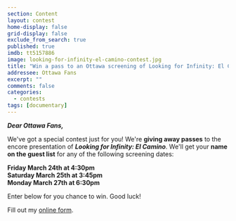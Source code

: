 ```yaml
---
section: Content
layout: contest
home-display: false
grid-display: false
exclude_from_search: true
published: true
imdb: tt5157886
image: looking-for-infinity-el-camino-contest.jpg
title: "Win a pass to an Ottawa screening of Looking for Infinity: El Camino!"
addressee: Ottawa Fans
excerpt: ""
comments: false
categories:
  - contests
tags: [documentary]
---
```

**_Dear Ottawa Fans,_**

We've got a special contest just for you!  We're **giving away passes** to the encore presentation of **_Looking for Infinity: El Camino_**. We'll get your **name on the guest list** for any of the following screening dates:

**Friday March 24th at 4:30pm**  
**Saturday March 25th at 3:45pm**  
**Monday March 27th at 6:30pm**  

Enter below for you chance to win. Good luck!

<div id="wufoo-s12rmvlx0o0z4wj">
Fill out my <a href="https://dearcastandcrew.wufoo.com/forms/s12rmvlx0o0z4wj">online form</a>.
</div>
<script type="text/javascript">var s12rmvlx0o0z4wj;(function(d, t) {
var s = d.createElement(t), options = {
'userName':'dearcastandcrew',
'formHash':'s12rmvlx0o0z4wj',
'autoResize':true,
'height':'467',
'async':true,
'host':'wufoo.com',
'header':'hide',
'ssl':true};
s.src = ('https:' == d.location.protocol ? 'https://' : 'http://') + 'www.wufoo.com/scripts/embed/form.js';
s.onload = s.onreadystatechange = function() {
var rs = this.readyState; if (rs) if (rs != 'complete') if (rs != 'loaded') return;
try { s12rmvlx0o0z4wj = new WufooForm();s12rmvlx0o0z4wj.initialize(options);s12rmvlx0o0z4wj.display(); } catch (e) {}};
var scr = d.getElementsByTagName(t)[0], par = scr.parentNode; par.insertBefore(s, scr);
})(document, 'script');</script>